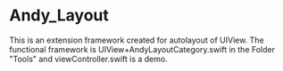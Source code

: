 # Andy_Layout

This is an extension framework created for autolayout of UIView.
The functional framework is UIView+AndyLayoutCategory.swift in the Folder "Tools" and viewController.swift is a demo.
